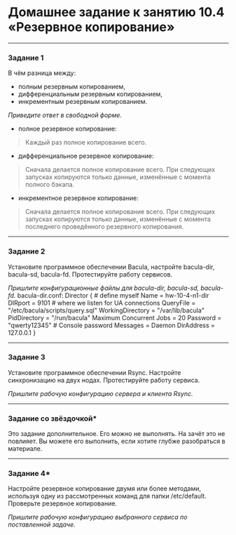# Домашнее задание к занятию 10.4 «Резервное копирование»

---

### Задание 1

В чём разница между:

- полным резервным копированием,
- дифференциальным резервным копированием,
- инкрементным резервным копированием.

*Приведите ответ в свободной форме.*

- полное резервное копирование: 
> Каждый раз полное копирование всего.
- дифференциальное резервное копирование:
>  Сначала делается полное копирование всего. При следующих запусках копируются только данные, изменённые с момента полного бэкапа.
- инкрементное резервное копирование:
>   Сначала делается полное копирование всего. При следующих запусках копируются только данные, изменённые с момента последнего проведённого резервного копирования.

---

### Задание 2

Установите программное обеспечении Bacula, настройте bacula-dir, bacula-sd,  bacula-fd. Протестируйте работу сервисов.

*Пришлите конфигурационные файлы для bacula-dir, bacula-sd,  bacula-fd.*
 bacula-dir.conf: 
  Director {                            # define myself
  Name = hw-10-4-n1-dir
  DIRport = 9101                # where we listen for UA connections
  QueryFile = "/etc/bacula/scripts/query.sql"
  WorkingDirectory = "/var/lib/bacula"
  PidDirectory = "/run/bacula"
  Maximum Concurrent Jobs = 20
  Password = "qwerty12345"         # Console password
  Messages = Daemon
  DirAddress = 127.0.0.1
}


---

### Задание 3

Установите программное обеспечении Rsync. Настройте синхронизацию на двух нодах. Протестируйте работу сервиса.

*Пришлите рабочую конфигурацию сервера и клиента Rsync.*

---

### Задание со звёздочкой*
Это задание дополнительное. Его можно не выполнять. На зачёт это не повлияет. Вы можете его выполнить, если хотите глубже разобраться в материале.

---

### Задание 4*

Настройте резервное копирование двумя или более методами, используя одну из рассмотренных команд для папки /etc/default. Проверьте резервное копирование.

*Пришлите рабочую конфигурацию выбранного сервиса по поставленной задаче.*

